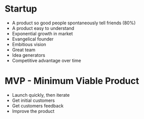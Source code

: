# Startup

- A product so good people spontaneously tell friends (80%)
- A product easy to understand
- Exponential growth in market
- Evangelical founder
- Embitious vision
- Great team
- Idea generators
- Competitive advantage over time

# MVP - Minimum Viable Product

- Launch quickly, then iterate
- Get initial customers
- Get customers feedback
- Improve the product
